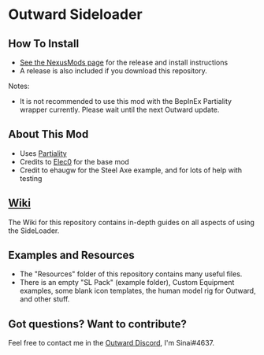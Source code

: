 # Outward Sideloader

## How To Install ##

* [See the NexusMods page](https://www.nexusmods.com/outward/mods/96) for the release and install instructions
* A release is also included if you download this repository.

Notes: 
* It is not recommended to use this mod with the BepInEx Partiality wrapper currently. Please wait until the next Outward update.

## About This Mod

* Uses [Partiality](https://github.com/PartialityModding/PartialityLauncher/releases)
* Credits to [Elec0](https://github.com/Elec0) for the base mod
* Credit to ehaugw for the Steel Axe example, and for lots of help with testing

## [Wiki](https://github.com/sinaioutlander/Outward-Sideloader/wiki) ##

The Wiki for this repository contains in-depth guides on all aspects of using the SideLoader.

## Examples and Resources

* The "Resources" folder of this repository contains many useful files.
* There is an empty "SL Pack" (example folder), Custom Equipment examples, some blank icon templates, the human model rig for Outward, and other stuff. 

## Got questions? Want to contribute?

Feel free to contact me in the [Outward Discord](discord.gg/outward), I'm Sinai#4637.
